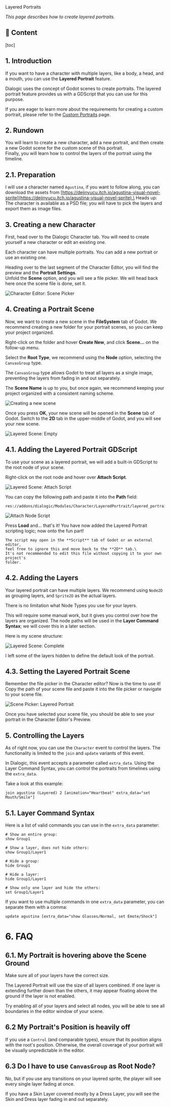 

<div class="header-banner pineapple">
     <div class="header-label pineapple">Layered Portraits</div>
</div>

*This page describes how to create layered portraits.*

## 📜 Content
[toc]

## 1. Introduction

If you want to have a character with multiple layers, like a body, a head, and
a mouth, you can use the **Layered Portrait** feature.

Dialogic uses the concept of Godot scenes to create portraits. The layered portrait feature provides us with a GDScript that you can use for this purpose.

If you are eager to learn more about the requirements for creating a custom portrait, please refer to the [Custom Portraits](custom-portraits.md) page.


## 2. Rundown

You will learn to create a new character, add a new portrait, and then create a
new Godot scene for the custom scene of this portrait.\
Finally, you will learn how to control the layers of the portrait using the
timeline.


## 2.1. Preparation

I will use a character named `Agustina`, if you want to follow along, you can download the assets from [https://dejinyucu.itch.io/agustina-visual-novel-sprite](https://dejinyucu.itch.io/agustina-visual-novel-sprite).\
Heads up: The character is available as a PSD file; you will have to pick the
layers and export them as image files.


## 3. Creating a new Character

First, head over to the Dialogic Character tab. You will need to create
yourself a new character or edit an existing one.

Each character can have multiple portraits. You can add a new portrait or use
an existing one.

Heading over to the last segment of the Character Editor, you will find the
preview and the **Portrait Settings**.\
Unfold the **Scene** option, and you will see a file picker. We will head back
here once the scene file is done, set it.

![Character Editor: Scene Picker](media/layered_portrait/portrait_settings_scene_empty.png)


## 4. Creating a Portrait Scene

Now, we want to create a new scene in the **FileSystem** tab of Godot.
We recommend creating a new folder for your portrait scenes, so you can keep
your project organized.

Right-click on the folder and hover **Create New**, and click **Scene...** on the
follow-up menu.

Select the **Root Type**, we recommend using the **Node** option, selecting the
 `CanvasGroup` type.

The `CanvasGroup` type allows Godot to treat all layers as a single image,
preventing the layers from fading in and out separately.

The **Scene Name** is up to you, but once again, we recommend keeping your
project organized with a consistent naming scheme.

![Creating a new scene](media/layered_portrait/create_scene.png)

Once you press **OK**, your new scene will be opened in the **Scene** tab of
Godot. Switch to the **2D** tab in the upper-middle of Godot, and you will see
your new scene.

![Layered Scene: Empty](media/layered_portrait/layered_scene_empty.png)

## 4.1. Adding the Layered Portrait GDScript

To use your scene as a layered portrait, we will add a built-in
GDScript to the root node of your scene.

Right-click on the root node and hover over **Attach Script**.

![Layered Scene: Attach Script](media/layered_portrait/layered_scene_attach_script.png)

You can copy the following path and paste it into the **Path** field:

```
res://addons/dialogic/Modules/Character/LayeredPortrait/layered_portrait.gd
```

![Attach Node Script](media/layered_portrait/attach_node_script_window.png)

Press **Load** and... that's it! You have now added the Layered Portrait
scripting logic; now onto the fun part!

```admonish info
The script may open in the **Script** tab of Godot or an external editor,
feel free to ignore this and move back to the **2D** tab.\
It's not recommended to edit this file without copying it to your own project's
folder.
```

## 4.2. Adding the Layers

Your layered portrait can have multiple layers. We recommend using `Node2D` as
grouping layers, and `Sprite2D` as the actual layers.

There is no limitation what Node Types you use for your layers.

This will require some manual work, but it gives you control over how the
layers are organized. The node paths will be used in the
**Layer Command Syntax**; we will cover this in a later section.


Here is my scene structure:

![Layered Scene: Complete](media/layered_portrait/layered_scene_complete.png)

I left some of the layers hidden to define the default look of the portrait.

## 4.3. Setting the Layered Portrait Scene

Remember the file picker in the Character editor? Now is the time to use it!
Copy the path of your scene file and paste it into the file picker or navigate
to your scene file.

![Scene Picker: Layered Portrait](media/layered_portrait/portrait_settings_scene_set.png)

Once you have selected your scene file, you should be able to see your portrait
in the Character Editor's Preview.


## 5. Controlling the Layers

As of right now, you can use the `Character` event to control the layers.
The functionality is limited to the `join` and `update` variants of this event.

In Dialogic, this event accepts a parameter called `extra_data`. Using the Layer
Command Syntax, you can control the portraits from timelines using the
`extra_data`.

Take a look at this example:
```tml
join agustina (Layered) 2 [animation="Heartbeat" extra_data="set Mouth/Smile"]
```

## 5.1. Layer Command Syntax

Here is a list of valid commands you can use in the `extra_data` parameter:

```tml
# Show an entire group:
show Group1

# Show a layer, does not hide others:
show Group1/Layer1

# Hide a group:
hide Group1

# Hide a layer:
hide Group1/Layer1

# Show only one layer and hide the others:
set Group1/Layer1
```

If you want to use multiple commands in one `extra_data` parameter, you can
separate them with a comma:

```tml
update agustina [extra_data="show Glasses/Normal, set Emote/Shock"]
```

# 6. FAQ

## 6.1. My Portrait is hovering above the Scene Ground

Make sure all of your layers have the correct size.

The Layered Portrait will use the size of all layers combined. If one layer is
extending further down than the others, it may appear floating above the ground
if the layer is not enabled.

Try enabling all of your layers and select all nodes, you will be able to see
all boundaries in the editor window of your scene.


## 6.2 My Portrait's Position is heavily off

If you use a `Control` (and comparable types), ensure that its position aligns
with the root's position. Otherwise, the overall coverage of your portrait
will be visually unpredictable in the editor.


## 6.3 Do I have to use `CanvasGroup` as Root Node?

No, but if you use any transitions on your layered sprite, the player will see
every single layer fading at once.

If you have a Skin Layer covered mostly by a Dress Layer, you will see the Skin
and Dress layer fading in and out separately.
